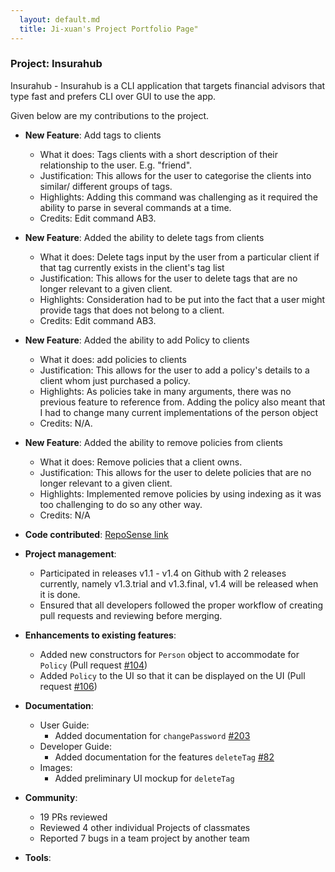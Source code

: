 ```yaml
---
  layout: default.md
  title: Ji-xuan's Project Portfolio Page"
---
```


### Project: Insurahub

Insurahub - Insurahub is a CLI application that targets financial advisors that type fast and prefers CLI over GUI to use the app.

Given below are my contributions to the project.

* **New Feature**: Add tags to clients
    * What it does: Tags clients with a short description of their relationship to the user. E.g. "friend".
    * Justification: This allows for the user to categorise the clients into similar/ different groups of tags.
    * Highlights: Adding this command was challenging as it required the ability to parse in several commands at a time.
    * Credits: Edit command AB3.


* **New Feature**: Added the ability to delete tags from clients
    * What it does: Delete tags input by the user from a particular client if that tag currently exists in the client's tag list
    * Justification: This allows for the user to delete tags that are no longer relevant to a given client.
    * Highlights: Consideration had to be put into the fact that a user might provide tags that does not belong to a client.
    * Credits: Edit command AB3.


* **New Feature**: Added the ability to add Policy to clients
    * What it does: add policies to clients
    * Justification: This allows for the user to add a policy's details to a client whom just purchased a policy.
    * Highlights: As policies take in many arguments, there was no previous feature to reference from.
    Adding the policy also meant that I had to change many current implementations of the person object
    * Credits: N/A.

* **New Feature**: Added the ability to remove policies from clients
    * What it does: Remove policies that a client owns.
    * Justification: This allows for the user to delete policies that are no longer relevant to a given client.
    * Highlights: Implemented remove policies by using indexing as it was too challenging to do so any other way.
    * Credits: N/A


* **Code contributed**: [RepoSense link](https://nus-cs2103-ay2324s1.github.io/tp-dashboard/?search=johnnythesnake12&breakdown=false&sort=groupTitle%20dsc&sortWithin=title&since=2023-09-22&timeframe=commit&mergegroup=&groupSelect=groupByRepos)

* **Project management**:
    * Participated in releases v1.1 - v1.4 on Github with 2 releases currently, namely v1.3.trial and v1.3.final, v1.4 will be released when it is done.
    * Ensured that all developers followed the proper workflow of creating pull requests and reviewing before merging.

* **Enhancements to existing features**:
    * Added new constructors for `Person` object to accommodate for `Policy` (Pull request [\#104](https://github.com/AY2324S1-CS2103-W14-1/tp/pull/104/commits/e5ce6839fbfa07fb47a5131921c03f9a59dd5cae))
    * Added `Policy` to the UI so that it can be displayed on the UI (Pull request [\#106](https://github.com/AY2324S1-CS2103-W14-1/tp/pull/106/commits/e05ee761403d82a8fc03cb17fd89ff4127d5411f))

* **Documentation**:
    * User Guide:
        * Added documentation for `changePassword` [#203](https://github.com/AY2324S1-CS2103-W14-1/tp/commit/4a2670e6019bb58d89be161599c448ec059d6474)
    * Developer Guide:
        * Added documentation for the features `deleteTag` [#82](https://github.com/AY2324S1-CS2103-W14-1/tp/pull/82/commits/09e20278cb09219eb859767e9b1500a3e9b80bb8)
    * Images:
        * Added preliminary UI mockup for `deleteTag`

* **Community**:
    * 19 PRs reviewed
    * Reviewed 4 other individual Projects of classmates
    * Reported 7 bugs in a team project by another team

* **Tools**:


